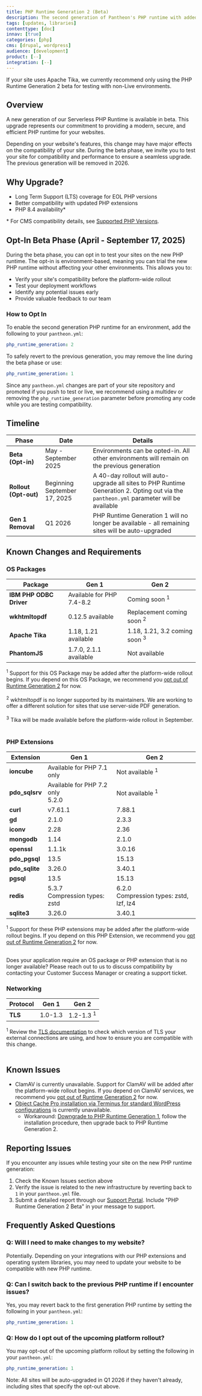 ```yaml
---
title: PHP Runtime Generation 2 (Beta)
description: The second generation of Pantheon's PHP runtime with added security and updated extensions.
tags: [updates, libraries]
contenttype: [doc]
innav: [true]
categories: [php]
cms: [drupal, wordpress]
audience: [development]
product: [--]
integration: [--]
---
```


<Alert title="Warning" type="danger">
If your site uses Apache Tika, we currently recommend only using the PHP Runtime Generation 2 beta for testing with non-Live environments.
</Alert>

## Overview

A new generation of our Serverless PHP Runtime is available in beta. This upgrade represents our commitment to providing a modern, secure, and efficient PHP runtime for your websites.

Depending on your website's features, this change may have major effects on the compatibility of your site. During the beta phase, we invite you to test your site for compatibility and performance to ensure a seamless upgrade. The previous generation will be removed in 2026.

## Why Upgrade?

- Long Term Support (LTS) coverage for EOL PHP versions
- Better compatibility with updated PHP extensions
- PHP 8.4 availability*

\* For CMS compatibility details, see [Supported PHP Versions](/guides/php#supported-php-versions).

## Opt-In Beta Phase (April - September 17, 2025)

During the beta phase, you can opt in to test your sites on the new PHP runtime. The opt-in is environment-based, meaning you can trial the new PHP runtime without affecting your other environments. This allows you to:

- Verify your site's compatibility before the platform-wide rollout
- Test your deployment workflows
- Identify any potential issues early
- Provide valuable feedback to our team

### How to Opt In

To enable the second generation PHP runtime for an environment, add the following to your `pantheon.yml`:

```yaml:title=pantheon.yml
php_runtime_generation: 2
```

To safely revert to the previous generation, you may remove the line during the beta phase or use:

```yaml:title=pantheon.yml
php_runtime_generation: 1
```

Since any `pantheon.yml` changes are part of your site repository and promoted if you push to test or live, we recommend using a multidev or removing the `php_runtime_generation` parameter before promoting any code while you are testing compatibility.

## Timeline

| Phase | Date | Details |
|-----------|------------------|--------------|
| **Beta (Opt-in)** | May - September 2025 | Environments can be opted-in. All other environments will remain on the previous generation |
| **Rollout (Opt-out)** | Beginning September 17, 2025 | A 40-day rollout will auto-upgrade all sites to PHP Runtime Generation 2. Opting out via the `pantheon.yml` parameter will be available |
| **Gen 1 Removal** | Q1 2026 | PHP Runtime Generation 1 will no longer be available - all remaining sites will be auto-upgraded |


## Known Changes and Requirements

### OS Packages

| Package | Gen 1 | Gen 2 |
|---------|---------|---------|
| **IBM PHP ODBC Driver** | Available for PHP 7.4-8.2 | Coming soon <sup>1</sup> |
| **wkhtmltopdf** | 0.12.5 available | Replacement coming soon <sup>2</sup> |
| **Apache Tika** | 1.18, 1.21 available | 1.18, 1.21, 3.2 coming soon <sup>3</sup> |
| **PhantomJS** | 1.7.0, 2.1.1 available | Not available |

<sup>1</sup> Support for this OS Package may be added after the platform-wide rollout begins. If you depend on this OS Package, we recommend you [opt out of Runtime Generation 2](#q-how-do-i-opt-out-of-the-upcoming-platform-rollout) for now. <br /><br />
<sup>2</sup> wkhtmltopdf is no longer supported by its maintainers. We are working to offer a different solution for sites that use server-side PDF generation. <br /><br />
<sup>3</sup> Tika will be made available before the platform-wide rollout in September. <br /><br />


### PHP Extensions

| Extension | Gen 1 | Gen 2 |
|-----------|---------|---------|
| **ioncube** | Available for PHP 7.1 only | Not available <sup>1</sup>  |
| **pdo_sqlsrv** | Available for PHP 7.2 only<br/>5.2.0 | Not available <sup>1</sup>  |
| **curl** | v7.61.1 | 7.88.1 |
| **gd** | 2.1.0 | 2.3.3 |
| **iconv** | 2.28 | 2.36 |
| **mongodb** | 1.14 | 2.1.0|
| **openssl** | 1.1.1k | 3.0.16 |
| **pdo_pgsql** | 13.5 | 15.13 |
| **pdo_sqlite** | 3.26.0 | 3.40.1 |
| **pgsql** | 13.5 | 15.13 |
| **redis** | 5.3.7<br/>Compression types: zstd | 6.2.0<br/>Compression types: zstd, lzf, lz4 |
| **sqlite3** | 3.26.0 | 3.40.1 |

<sup>1</sup> Support for these PHP extensions may be added after the platform-wide rollout begins. If you depend on this PHP Extension, we recommend you [opt out of Runtime Generation 2](#q-how-do-i-opt-out-of-the-upcoming-platform-rollout) for now. <br /><br />

Does your application require an OS package or PHP extension that is no longer available? Please reach out to us to discuss compatibility by contacting your Customer Success Manager or creating a support ticket.

### Networking

| Protocol | Gen 1 | Gen 2 |
|---------|---------|---------|
| **TLS** | 1.0-1.3 | 1.2-1.3 <sup>1</sup>|

<sup>1</sup> Review the <a href="/tls-compatibility">TLS documentation</a> to check which version of TLS your external connections are using, and how to ensure you are compatible with this change.<br /><br />

## Known Issues

- ClamAV is currently unavailable. Support for ClamAV will be added after the platform-wide rollout begins. If you depend on ClamAV services, we recommend you [opt out of Runtime Generation 2](#q-how-do-i-opt-out-of-the-upcoming-platform-rollout) for now.
- [Object Cache Pro installation via Terminus for standard WordPress configurations](/object-cache/wordpress#installation-and-configuration) is currently unavailable. 
  - Workaround: [Downgrade to PHP Runtime Generation 1](/php-runtime-generation-2#q-can-i-switch-back-to-the-previous-php-runtime-if-i-encounter-issues), follow the installation procedure, then upgrade back to PHP Runtime Generation 2.

## Reporting Issues

If you encounter any issues while testing your site on the new PHP runtime generation:

1. Check the Known Issues section above
2. Verify the issue is related to the new infrastructure by reverting back to `1` in your `pantheon.yml` file.
3. Submit a detailed report through our [Support Portal](https://pantheon.io/support). Include "PHP Runtime Generation 2 Beta" in your message to support.

## Frequently Asked Questions

### Q: Will I need to make changes to my website?

Potentially. Depending on your integrations with our PHP extensions and operating system libraries, you may need to update your website to be compatible with new PHP runtime.

### Q: Can I switch back to the previous PHP runtime if I encounter issues?

Yes, you may revert back to the first generation PHP runtime by setting the following in your `pantheon.yml`:

```yaml:title=pantheon.yml
php_runtime_generation: 1
```

### Q: How do I opt out of the upcoming platform rollout?

You may opt-out of the upcoming platform rollout by setting the following in your `pantheon.yml`:

```yaml:title=pantheon.yml
php_runtime_generation: 1
```

Note: All sites will be auto-upgraded in Q1 2026 if they haven't already, including sites that specify the opt-out above.